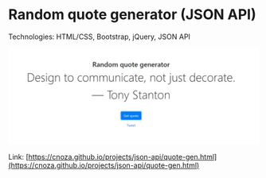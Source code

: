 # Random quote generator (JSON API)

Technologies: HTML/CSS, Bootstrap, jQuery, JSON API

![alt text](quote-gen.jpg?raw=true "POST") 

Link: [https://cnoza.github.io/projects/json-api/quote-gen.html](https://cnoza.github.io/projects/json-api/quote-gen.html) 